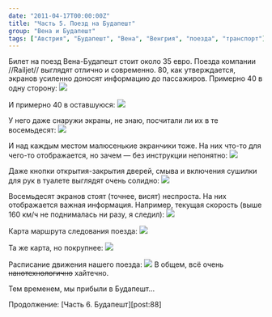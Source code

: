 ```yaml
---
date: "2011-04-17T00:00:00Z"
title: "Часть 5. Поезд на Будапешт"
group: "Вена и Будапешт"
tags: ["Австрия", "Будапешт", "Вена", "Венгрия", "поезда", "транспорт"]
---
```


Билет на поезд Вена-Будапешт стоит около 35 евро. Поезда компании //Railjet// выглядят отлично и современно. 80, как утверждается, экранов усиленно доносят информацию до пассажиров. Примерно 40 в одну сторону:
![](img:4.bp.blogspot.com/-2tYLgiwKeFg/Tan2Y8F4rKI/AAAAAAAAItc/DM8_UHyiWc4/s1600/dsc02005.picasaweb.jpg:a)

<!--more-->

И примерно 40 в оставшуюся:
![](img:4.bp.blogspot.com/-e-sRngoKBqw/Tan12HLKM3I/AAAAAAAAItc/gQCQiGyGGhI/s1600/dsc01994.picasaweb.jpg:a)

У него даже снаружи экраны, не знаю, посчитали ли их в те восемьдесят:
![](img:4.bp.blogspot.com/-PSwNIV9uA60/Tan3fHJnV_I/AAAAAAAAItc/kavGkLnW4WM/s1600/dsc01984.picasaweb.jpg:a)

И над каждым местом малюсенькие экранчики тоже. На них что-то для чего-то отображается, но зачем — без инструкции непонятно:
![](img:4.bp.blogspot.com/-XldTG3Nw6_o/Tan2XaBvmMI/AAAAAAAAItc/XT9qa26xDok/s1600/dsc01999.picasaweb.jpg:a)

Даже кнопки открытия-закрытия дверей, смыва и включения сушилки для рук в туалете выглядят очень солидно:
![](img:2.bp.blogspot.com/-Rqe4z25ejfQ/Tan1yjj8UkI/AAAAAAAAItc/Z8RkGnPfwPw/s1600/dsc01990.picasaweb.jpg:a)

Восемьдесят экранов стоят (точнее, висят) неспроста. На них отображается важная информация. Например, текущая скорость (выше 160 км/ч не поднималась ни разу, я следил):
![](img:1.bp.blogspot.com/-uMOhfHqE5mA/Tan3s-aVz5I/AAAAAAAAItc/-vXgP1os98s/s1600/dsc01680.picasaweb.jpg:a)

Карта маршрута следования поезда:
![](img:4.bp.blogspot.com/-p9W-nZlauA0/Tan38fLwb_I/AAAAAAAAItc/yq7hlxo-mbQ/s1600/dsc01672.picasaweb.jpg:a)

Та же карта, но покрупнее:
![](img:4.bp.blogspot.com/-roBsFpBNa8s/Tan21XFwA3I/AAAAAAAAItc/HKKH1paRMlU/s1600/dsc01673.picasaweb.jpg:a)

Расписание движения нашего поезда:
![](img:1.bp.blogspot.com/-ZcCQFqubc3M/Tan3lj3PYGI/AAAAAAAAItc/-dq8Wc9pPiY/s1600/dsc01674.picasaweb.jpg:a)
В общем, всё очень ~~нанотехнологично~~ хайтечно.

Тем временем, мы прибыли в Будапешт…

Продолжение: [Часть 6. Будапешт][post:88]
